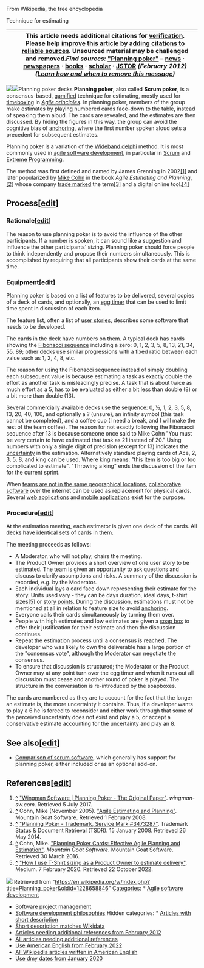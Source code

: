 



From Wikipedia, the free encyclopedia


Technique for estimating


|  | This article **needs additional citations for [verification](/wiki/Wikipedia:Verifiability "Wikipedia:Verifiability")**. Please help [improve this article](/wiki/Special:EditPage/Planning_poker "Special:EditPage/Planning poker") by [adding citations to reliable sources](/wiki/Help:Referencing_for_beginners "Help:Referencing for beginners"). Unsourced material may be challenged and removed.*Find sources:* ["Planning poker"](https://www.google.com/search?as_eq=wikipedia&q=%22Planning+poker%22) – [news](https://www.google.com/search?tbm=nws&q=%22Planning+poker%22+-wikipedia&tbs=ar:1) **·** [newspapers](https://www.google.com/search?&q=%22Planning+poker%22&tbs=bkt:s&tbm=bks) **·** [books](https://www.google.com/search?tbs=bks:1&q=%22Planning+poker%22+-wikipedia) **·** [scholar](https://scholar.google.com/scholar?q=%22Planning+poker%22) **·** [JSTOR](https://www.jstor.org/action/doBasicSearch?Query=%22Planning+poker%22&acc=on&wc=on) *(February 2012)* *([Learn how and when to remove this message](/wiki/Help:Maintenance_template_removal "Help:Maintenance template removal"))* |
| --- | --- |






[![](//upload.wikimedia.org/wikipedia/commons/thumb/e/eb/CrispPlanningPokerDeck.jpg/250px-CrispPlanningPokerDeck.jpg)](/wiki/File:CrispPlanningPokerDeck.jpg)[![](//upload.wikimedia.org/wikipedia/commons/thumb/b/bb/Planning_poker_deck_Serpro.jpg/250px-Planning_poker_deck_Serpro.jpg)](/wiki/File:Planning_poker_deck_Serpro.jpg)Planning poker decks
**Planning poker**, also called **Scrum poker**, is a consensus-based, [gamified](/wiki/Gamification "Gamification") technique for estimating, mostly used for [timeboxing](/wiki/Timeboxing "Timeboxing") in *[Agile principles](/wiki/Agile_software_development#Agile_principles "Agile software development")*. In planning poker, members of the group make estimates by playing numbered cards face-down to the table, instead of speaking them aloud. The cards are revealed, and the estimates are then discussed. By hiding the figures in this way, the group can avoid the cognitive bias of [anchoring](/wiki/Anchoring_(cognitive_bias) "Anchoring (cognitive bias)"), where the first number spoken aloud sets a precedent for subsequent estimates.


Planning poker is a variation of the [Wideband delphi](/wiki/Wideband_delphi "Wideband delphi") method. It is most commonly used in [agile software development](/wiki/Agile_software_development "Agile software development"), in particular in [Scrum](/wiki/Scrum_(development) "Scrum (development)") and [Extreme Programming](/wiki/Extreme_Programming "Extreme Programming").


The method was first defined and named by James Grenning in 2002[[1]](#cite_note-1) and later popularized by [Mike Cohn](/wiki/Mike_Cohn "Mike Cohn") in the book *Agile Estimating and Planning*,[[2]](#cite_note-2) whose company [trade marked](/wiki/Trade_mark "Trade mark") the term[[3]](#cite_note-3) and a digital online tool.[[4]](#cite_note-4)




Process[[edit](/w/index.php?title=Planning_poker&action=edit&section=1 "Edit section: Process")]
------------------------------------------------------------------------------------------------


### Rationale[[edit](/w/index.php?title=Planning_poker&action=edit&section=2 "Edit section: Rationale")]


The reason to use planning poker is to avoid the influence of the other participants. If a number is spoken, it can sound like a suggestion and influence the other participants' sizing. Planning poker should force people to think independently and propose their numbers simultaneously. This is accomplished by requiring that all participants show their cards at the same time.



### Equipment[[edit](/w/index.php?title=Planning_poker&action=edit&section=3 "Edit section: Equipment")]


Planning poker is based on a list of features to be delivered, several copies of a deck of cards, and optionally, an [egg timer](/wiki/Egg_timer "Egg timer") that can be used to limit time spent in discussion of each item.


The feature list, often a list of [user stories](/wiki/User_story "User story"), describes some software that needs to be developed.


The cards in the deck have numbers on them. A typical deck has cards showing the [Fibonacci sequence](/wiki/Fibonacci_sequence "Fibonacci sequence") including a zero: 0, 1, 2, 3, 5, 8, 13, 21, 34, 55, 89; other decks use similar progressions with a fixed ratio between each value such as 1, 2, 4, 8, etc.


The reason for using the Fibonacci sequence instead of simply doubling each subsequent value is because estimating a task as exactly double the effort as another task is misleadingly precise. A task that is about twice as much effort as a 5, has to be evaluated as either a bit less than double (8) or a bit more than double (13).


Several commercially available decks use the sequence: 0, ½, 1, 2, 3, 5, 8, 13, 20, 40, 100, and optionally a ? (unsure), an infinity symbol (this task cannot be completed), and a coffee cup (I need a break, and I will make the rest of the team coffee). The reason for not exactly following the Fibonacci sequence after 13 is because someone once said to Mike Cohn "You must be very certain to have estimated that task as 21 instead of 20." Using numbers with only a single digit of precision (except for 13) indicates the [uncertainty](/wiki/Software_development_effort_estimation#Uncertainty_assessment_approaches "Software development effort estimation") in the estimation. Alternatively standard playing cards of Ace, 2, 3, 5, 8, and king can be used. Where king means: "this item is too big or too complicated to estimate". "Throwing a king" ends the discussion of the item for the current sprint.


When [teams are not in the same geographical locations](/wiki/Virtual_team "Virtual team"), [collaborative software](/wiki/Collaborative_software "Collaborative software") over the internet can be used as replacement for physical cards. Several [web applications](/wiki/Web_applications "Web applications") and [mobile applications](/wiki/Mobile_applications "Mobile applications") exist for the purpose.



### Procedure[[edit](/w/index.php?title=Planning_poker&action=edit&section=4 "Edit section: Procedure")]


At the estimation meeting, each estimator is given one deck of the cards. All decks have identical sets of cards in them.


The meeting proceeds as follows:



* A Moderator, who will not play, chairs the meeting.
* The Product Owner provides a short overview of one user story to be estimated. The team is given an opportunity to ask questions and discuss to clarify assumptions and risks. A summary of the discussion is recorded, e.g. by the Moderator.
* Each individual lays a card face down representing their estimate for the story. Units used vary - they can be days duration, ideal days, t-shirt sizes[[5]](#cite_note-5) or [story points](/wiki/Story_point "Story point"). During the discussion, estimations must not be mentioned at all in relation to feature size to avoid [anchoring](/wiki/Anchoring_(cognitive_bias) "Anchoring (cognitive bias)").
* Everyone calls their cards simultaneously by turning them over.
* People with high estimates and low estimates are given a [soap box](/wiki/Soapbox "Soapbox") to offer their justification for their estimate and then the discussion continues.
* Repeat the estimation process until a consensus is reached. The developer who was likely to own the deliverable has a large portion of the "consensus vote", although the Moderator can negotiate the consensus.
* To ensure that discussion is structured; the Moderator or the Product Owner may at any point turn over the egg timer and when it runs out all discussion must cease and another round of poker is played. The structure in the conversation is re-introduced by the soapboxes.


The cards are numbered as they are to account for the fact that the longer an estimate is, the more uncertainty it contains. Thus, if a developer wants to play a 6 he is forced to reconsider and either work through that some of the perceived uncertainty does not exist and play a 5, or accept a conservative estimate accounting for the uncertainty and play an 8.



See also[[edit](/w/index.php?title=Planning_poker&action=edit&section=5 "Edit section: See also")]
--------------------------------------------------------------------------------------------------


* [Comparison of scrum software](/wiki/Comparison_of_scrum_software "Comparison of scrum software"), which generally has support for planning poker, either included or as an optional add-on.


References[[edit](/w/index.php?title=Planning_poker&action=edit&section=6 "Edit section: References")]
------------------------------------------------------------------------------------------------------



1. **[^](#cite_ref-1)** ["Wingman Software | Planning Poker - The Original Paper"](https://wingman-sw.com/articles/planning-poker). *wingman-sw.com*. Retrieved 5 July 2017.
2. **[^](#cite_ref-2)** Cohn, Mike (November 2005). ["Agile Estimating and Planning"](http://www.mountaingoatsoftware.com/book/1). Mountain Goat Software. Retrieved 1 February 2008.
3. **[^](#cite_ref-3)** ["Planning Poker - Trademark, Service Mark #3473287"](http://tsdr.uspto.gov/#caseNumber=3473287&caseType=US_REGISTRATION_NO&searchType=statusSearch). Trademark Status & Document Retrieval (TSDR). 15 January 2008. Retrieved 26 May 2014.
4. **[^](#cite_ref-4)** Cohn, Mike. ["Planning Poker Cards: Effective Agile Planning and Estimation"](https://www.mountaingoatsoftware.com/tools/planning-poker). *Mountain Goat Software*. Mountain Goat Software. Retrieved 30 March 2016.
5. **[^](#cite_ref-5)** ["How I use T-Shirt sizing as a Product Owner to estimate delivery"](https://medium.com/serious-scrum/how-i-use-t-shirt-sizing-as-a-product-owner-to-estimate-delivery-4b24634d22a6). Medium. 7 February 2020. Retrieved 22 October 2022.




![](https://login.wikimedia.org/wiki/Special:CentralAutoLogin/start?type=1x1)
Retrieved from "<https://en.wikipedia.org/w/index.php?title=Planning_poker&oldid=1228658846>"
[Categories](/wiki/Help:Category "Help:Category"): * [Agile software development](/wiki/Category:Agile_software_development "Category:Agile software development")
* [Software project management](/wiki/Category:Software_project_management "Category:Software project management")
* [Software development philosophies](/wiki/Category:Software_development_philosophies "Category:Software development philosophies")
Hidden categories: * [Articles with short description](/wiki/Category:Articles_with_short_description "Category:Articles with short description")
* [Short description matches Wikidata](/wiki/Category:Short_description_matches_Wikidata "Category:Short description matches Wikidata")
* [Articles needing additional references from February 2012](/wiki/Category:Articles_needing_additional_references_from_February_2012 "Category:Articles needing additional references from February 2012")
* [All articles needing additional references](/wiki/Category:All_articles_needing_additional_references "Category:All articles needing additional references")
* [Use American English from February 2022](/wiki/Category:Use_American_English_from_February_2022 "Category:Use American English from February 2022")
* [All Wikipedia articles written in American English](/wiki/Category:All_Wikipedia_articles_written_in_American_English "Category:All Wikipedia articles written in American English")
* [Use dmy dates from January 2020](/wiki/Category:Use_dmy_dates_from_January_2020 "Category:Use dmy dates from January 2020")

